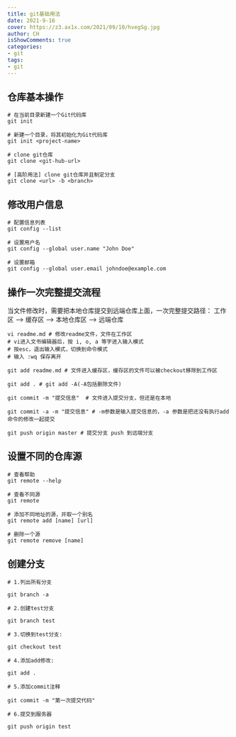 ```yaml
---
title: git基础用法
date: 2021-9-16
cover: https://z3.ax1x.com/2021/09/10/hvegSg.jpg
author: CH
isShowComments: true
categories:
- git
tags:
- git
---
```


## 仓库基本操作

```shell
# 在当前目录新建一个Git代码库
git init                        

# 新建一个目录，将其初始化为Git代码库
git init <project-name>         

# clone git仓库
git clone <git-hub-url>  

# [高阶用法] clone git仓库并且制定分支
git clone <url> -b <branch>     
```
## 修改用户信息

```shell
# 配置信息列表
git config --list         

# 设置用户名
git config --global user.name "John Doe"   

# 设置邮箱
git config --global user.email johndoe@example.com  
```

## 操作一次完整提交流程
当文件修改时，需要把本地仓库提交到远端仓库上面，一次完整提交路径： 工作区 --> 缓存区 --> 本地仓库区 --> 远端仓库

```shell
vi readme.md # 修改readme文件，文件在工作区
# vi进入文书编辑器后，按 i, o, a 等字进入输入模式
# 按esc，退出输入模式，切换到命令模式
# 输入 :wq 保存离开

git add readme.md # 文件进入缓存区，缓存区的文件可以被checkout移除到工作区

git add . # git add -A(-A包括删除文件)

git commit -m "提交信息"  # 文件进入提交分支，但还是在本地

git commit -a -m "提交信息" # -m参数是输入提交信息的，-a 参数是把还没有执行add命令的修改一起提交

git push origin master # 提交分支 push 到远端分支  
```
## 设置不同的仓库源

```shell
# 查看帮助
git remote --help                   

# 查看不同源
git remote  

# 添加不同地址的源，并取一个别名
git remote add [name] [url]    

# 删除一个源
git remote remove [name]       
```

## 创建分支

```shell
# 1.列出所有分支

git branch -a

# 2.创建test分支         

git branch test

# 3.切换到test分支:            

git checkout test

# 4.添加add修改:

git add .

# 5.添加commit注释

git commit -m "第一次提交代码"

# 6.提交到服务器

git push origin test 
```
